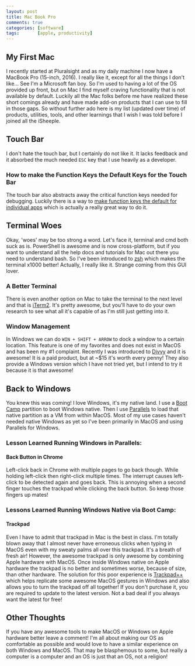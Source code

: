 ```yaml
---
layout: post
title: Mac Book Pro
comments: true
categories: [software]
tags:       [apple, productivity]
---
```

## My First Mac
I recently started at Pluralsight and as my daily machine I now have a MacBook Pro (15-inch, 2016). I really like it, except for all the things I don't like... See I'm a Microsoft fan boy. So I'm used to having a lot of the OS provided up front, but on Mac I find myself craving functionality that is not available by default. Luckily all the Mac folks before me have realized these short comings already and have made add-on products that I can use to fill in those gaps. So without further ado here is my list (updated over time) of products, utilities, tools, and other learnings that I wish I was told before I joined all the iSheeple.

## Touch Bar
I don't hate the touch bar, but I certainly do not like it. It lacks feedback and it absorbed the much needed `ESC` key that I use heavily as a developer.
### How to make the Function Keys the Default Keys for the Touch Bar
The touch bar also abstracts away the critical function keys needed for debugging. Luckily there is a way to [make function keys the default for individual apps](https://www.igeeksblog.com/how-to-use-function-keys-on-macbook-pro-with-touch-bar/) which is actually a really great way to do it.

## Terminal Woes
Okay, 'woes' may be too strong a word. Let's face it, terminal and cmd both suck as is. PowerShell is awesome and is now cross-platform, but if you want to understand all the help docs and tutorials for Mac out there you need to understand bash. So I've been introduced to [zsh](http://ohmyz.sh/) which makes the terminal x1000 better! Actually, I really like it. Strange coming from this GUI lover.

### A Better Terminal
There is even another option on Mac to take the terminal to the next level and that is [iTerm2](https://iterm2.com/). It's pretty awesome, but you'll have to do your own research to see what all it's capable of as I'm still just getting into it.

### Window Management
In Windows we can do `WIN + SHIFT + ARROW` to dock a window to a certain location. This feature is one of my favorites and does not exist in MacOS and has been my #1 complaint. Recently I was introduced to [Divvy](http://mizage.com/divvy/) and it is awesome! It is a paid product, but at ~$15 it's worth every penny! They also provide a Windows version which I have not tried yet, but I intend to try it because it is that awesome!

## Back to Windows
You knew this was coming! I love Windows, it's my native land. I use a [Boot Camp](https://support.apple.com/boot-camp) partition to boot Windows native. Then I use [Parallels](https://www.parallels.com/) to load that native partition as a VM from within MacOS. Most of my use cases haven't needed native Windows as yet so I've been primarily in MacOS and using Parallels for Windows.

### Lesson Learned Running Windows in Parallels:

#### Back Button in Chrome
Left-click back in Chrome with multiple pages to go back though. While holding left-click then right-click multiple times. The interrupt causes left-click to be detected again and goes back. This is annoying when a second finger touches the trackpad while clicking the back button. So keep those fingers up mates!

### Lessons Learned Running Windows Native via Boot Camp:

#### Trackpad
Even I have to admit that trackpad in Mac is the best in class. I'm totally blown away that I almost never have erroneous clicks when typing in MacOS even with my sweaty palms all over this trackpad. It's a breath of fresh air! However, the awesome trackpad is only awesome by combining Apple hardware with MacOS. Once inside Windows native on Apple hardware the trackpad is no better and sometimes worse, because of size, than other hardware. The solution for this poor experience is [Trackpad++](http://trackpad.forbootcamp.org/) which helps replicate some awesome MacOS gestures in Windows and also allows you to turn the trackpad off all together! If you don't purchase it, you are required to update to the latest version. Not a bad deal if you always want the latest for free!

## Other Thoughts
If you have any awesome tools to make MacOS or Windows on Apple hardware better leave a comment! I'm all about making our OS as comfortable as possible and would love to have a similar experience on both Windows and MacOS. That may be blasphemous to some, but really a computer is a computer and an OS is just that an OS, not a religion! 